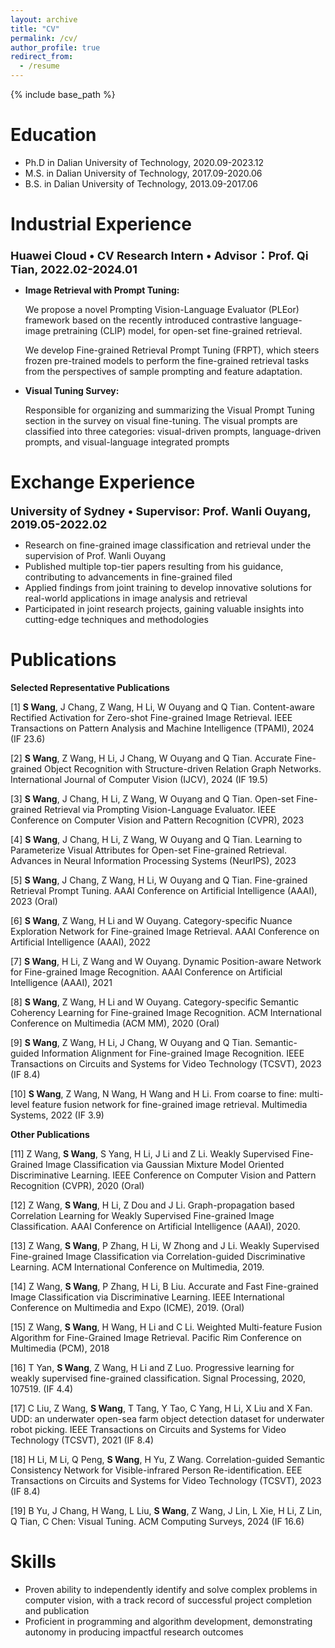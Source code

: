 ```yaml
---
layout: archive
title: "CV"
permalink: /cv/
author_profile: true
redirect_from:
  - /resume
---
```


{% include base_path %}

Education
======
* Ph.D in	Dalian University of Technology, 2020.09-2023.12
* M.S. in Dalian University of Technology, 2017.09-2020.06          	
* B.S. in	Dalian University of Technology, 2013.09-2017.06


Industrial Experience
======
__<font size=4>Huawei Cloud • CV Research Intern • Advisor：Prof. Qi Tian, 2022.02-2024.01</font>__

* __Image Retrieval with Prompt Tuning:__

  We propose a novel Prompting Vision-Language Evaluator (PLEor) framework based on the recently introduced contrastive language-image pretraining (CLIP) model, for open-set fine-grained retrieval. 

  We develop Fine-grained Retrieval Prompt Tuning (FRPT), which steers frozen pre-trained models to perform the fine-grained retrieval tasks from the perspectives of sample prompting and feature adaptation. 
* __Visual Tuning Survey:__

  Responsible for organizing and summarizing the Visual Prompt Tuning section in the survey on visual fine-tuning. The visual prompts are classified into three categories: visual-driven prompts, language-driven prompts, and visual-language integrated prompts

Exchange Experience
======
__<font size=4>University of Sydney • Supervisor: Prof. Wanli Ouyang, 2019.05-2022.02</font>__

* Research on fine-grained image classification and retrieval under the supervision of Prof. Wanli Ouyang
* Published multiple top-tier papers resulting from his guidance, contributing to advancements in fine-grained filed
* Applied findings from joint training to develop innovative solutions for real-world applications in image analysis and retrieval
* Participated in joint research projects, gaining valuable insights into cutting-edge techniques and methodologies


Publications
======
__Selected Representative Publications__

[1] __S Wang__, J Chang, Z Wang, H Li, W Ouyang and Q Tian. Content-aware Rectified Activation for Zero-shot Fine-grained Image Retrieval. IEEE Transactions on Pattern Analysis and Machine Intelligence (TPAMI), 2024 (IF 23.6)

[2] __S Wang__, Z Wang, H Li, J Chang, W Ouyang and Q Tian. Accurate Fine-grained Object Recognition with Structure-driven Relation Graph Networks. International Journal of Computer Vision (IJCV), 2024 (IF 19.5)

[3] __S Wang__, J Chang, H Li, Z Wang, W Ouyang and Q Tian. Open-set Fine-grained Retrieval via Prompting Vision-Language Evaluator. IEEE Conference on Computer Vision and Pattern Recognition (CVPR), 2023 

[4] __S Wang__, J Chang, H Li, Z Wang, W Ouyang and Q Tian. Learning to Parameterize Visual Attributes for Open-set Fine-grained Retrieval. Advances in Neural Information Processing Systems (NeurIPS), 2023 

[5] __S Wang__, J Chang, Z Wang, H Li, W Ouyang and Q Tian. Fine-grained Retrieval Prompt Tuning. AAAI Conference on Artificial Intelligence (AAAI), 2023 (Oral)

[6] __S Wang__, Z Wang, H Li and W Ouyang. Category-specific Nuance Exploration Network for Fine-grained Image Retrieval. AAAI Conference on Artificial Intelligence (AAAI), 2022 

[7] __S Wang__, H Li, Z Wang and W Ouyang. Dynamic Position-aware Network for Fine-grained Image Recognition. AAAI Conference on Artificial Intelligence (AAAI), 2021 

[8] __S Wang__, Z Wang, H Li and W Ouyang. Category-specific Semantic Coherency Learning for Fine-grained Image Recognition. ACM International Conference on Multimedia (ACM MM), 2020 (Oral)

[9] __S Wang__, Z Wang, H Li, J Chang, W Ouyang and Q Tian. Semantic-guided Information Alignment for Fine-grained Image Recognition. IEEE Transactions on Circuits and Systems for Video Technology (TCSVT), 2023 (IF 8.4)

[10] __S Wang__, Z Wang, N Wang, H Wang and H Li. From coarse to fine: multi-level feature fusion network for fine-grained image retrieval. Multimedia Systems, 2022 (IF 3.9)

__Other Publications__

[11] Z Wang, __S Wang__, S Yang, H Li, J Li and Z Li. Weakly Supervised Fine-Grained Image Classification via Gaussian Mixture Model Oriented Discriminative Learning. IEEE Conference on Computer Vision and Pattern Recognition (CVPR), 2020 (Oral)

[12] Z Wang, __S Wang__, H Li, Z Dou and J Li. Graph-propagation based Correlation Learning for Weakly Supervised Fine-grained Image Classification. AAAI Conference on Artificial Intelligence (AAAI), 2020.

[13] Z Wang, __S Wang__, P Zhang, H Li, W Zhong and J Li. Weakly Supervised Fine-grained Image Classification via Correlation-guided Discriminative Learning. ACM International Conference on Multimedia, 2019.

[14] Z Wang, __S Wang__, P Zhang, H Li, B Liu. Accurate and Fast Fine-grained Image Classification via Discriminative Learning. IEEE International Conference on Multimedia and Expo (ICME), 2019. (Oral) 

[15] Z Wang, __S Wang__, H Wang, H Li and C Li. Weighted Multi-feature Fusion Algorithm for Fine-Grained Image Retrieval. Pacific Rim Conference on Multimedia (PCM), 2018 

[16] T Yan, __S Wang__, Z Wang, H Li and Z Luo. Progressive learning for weakly supervised fine-grained classification. Signal Processing, 2020, 107519. (IF 4.4)

[17] C Liu, Z Wang, __S Wang__, T Tang, Y Tao, C Yang, H Li, X Liu and X Fan. UDD: an underwater open-sea farm object detection dataset for underwater robot picking. IEEE Transactions on Circuits and Systems for Video Technology (TCSVT), 2021 (IF 8.4)

[18] H Li, M Li, Q Peng, __S Wang__, H Yu, Z Wang. Correlation-guided Semantic Consistency Network for Visible-infrared Person Re-identification. EEE Transactions on Circuits and Systems for Video Technology (TCSVT), 2023 (IF 8.4)

[19] B Yu, J Chang, H Wang, L Liu, __S Wang__, Z Wang, J Lin, L Xie, H Li, Z Lin, Q Tian, C Chen: Visual Tuning. ACM Computing Surveys, 2024 (IF 16.6)

Skills
======
* Proven ability to independently identify and solve complex problems in computer vision, with a track record of successful project completion and publication
* Proficient in programming and algorithm development, demonstrating autonomy in producing impactful research outcomes 


